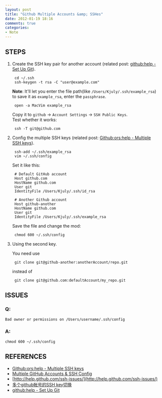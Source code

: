 ```yaml
---
layout: post
title: "Github Multiple Accounts &amp; SSHes"
date: 2012-01-19 18:16
comments: true
categories: 
- Note
---
```


## STEPS

1. Create the SSH key pair for another account (related post: [github:help - Set Up Git](http://help.github.com/mac-set-up-git/)).

        cd ~/.ssh  
        ssh-keygen -t rsa -C "user@example.com"

    __Note__: It'll let you enter the file path(like `/Users/Kjuly/.ssh/example_rsa`) to save it as `example_rsa`, enter the `passphrase`.  

        open -a MacVim example_rsa

    Copy it to `github` -> `Account Settings` -> `SSH Public Keys`.  
    Test whether it works:

        ssh -T git@github.com

2. Config the multiple SSH keys (related post: [Github:ors:help - Multiple SSH keys](http://ufz.github.com/help/multiple-ssh-keys/)).

        ssh-add ~/.ssh/example_rsa
        vim ~/.ssh/config

    Set it like this:

        # Default GitHub account
        Host github.com
        HostName github.com
        User git
        IdentityFile /Users/Kjuly/.ssh/id_rsa

        # Another Github account
        Host github-another
        HostName github.com
        User git
        IdentityFile /Users/Kjuly/.ssh/example_rsa

    Save the file and change the mod:

        chmod 600 ~/.ssh/config

3. Using the second key.

    You need use

        git clone git@github-another:anotherAccount/repo.git

    instead of

        git clone git@github.com:defaultAccount/my_repo.git

## ISSUES
### Q:
    Bad owner or permissions on /Users/username/.ssh/config
### A:
    chmod 600 ~/.ssh/config

## REFERENCES

- [Github:ors:help - Multiple SSH keys](http://ufz.github.com/help/multiple-ssh-keys/)
- [Multiple GitHub Accounts & SSH Config](http://stackoverflow.com/questions/3225862/multiple-github-accounts-ssh-config)
- [http://help.github.com/ssh-issues/](http://help.github.com/ssh-issues/)
- [多个github帐号的SSH key切换](http://4simple.github.com/docs/multipleSSHkeys/)
- [github:help - Set Up Git](http://help.github.com/mac-set-up-git/)
